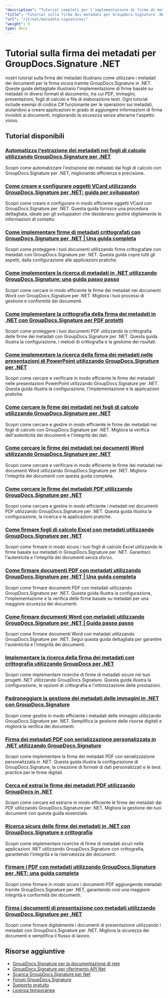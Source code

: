 ```yaml
---
"description": "Tutorial completi per l'implementazione di firme di metadati nascosti in vari formati di documenti utilizzando GroupDocs.Signature per .NET."
"title": "Tutorial sulla firma dei metadati per GroupDocs.Signature .NET"
"url": "/it/net/metadata-signatures/"
"weight": 9
type: docs
---
```

# Tutorial sulla firma dei metadati per GroupDocs.Signature .NET

nostri tutorial sulla firma dei metadati illustrano come utilizzare i metadati dei documenti per la firma sicura tramite GroupDocs.Signature in .NET. Queste guide dettagliate illustrano l'implementazione di firme basate su metadati in diversi formati di documento, tra cui PDF, immagini, presentazioni, fogli di calcolo e file di elaborazione testi. Ogni tutorial include esempi di codice C# funzionante per le operazioni sui metadati, aiutandovi a creare applicazioni in grado di aggiungere informazioni di firma invisibili ai documenti, migliorando la sicurezza senza alterarne l'aspetto visivo.

## Tutorial disponibili

### [Automatizza l'estrazione dei metadati nei fogli di calcolo utilizzando GroupDocs.Signature per .NET](./automate-metadata-extraction-groupdocs-signature-net/)
Scopri come automatizzare l'estrazione dei metadati dai fogli di calcolo con GroupDocs.Signature per .NET, migliorando efficienza e precisione.

### [Come creare e configurare oggetti VCard utilizzando GroupDocs.Signature per .NET: guida per sviluppatori](./create-configure-vcard-groupdocs-signature-dotnet/)
Scopri come creare e configurare in modo efficiente oggetti VCard con GroupDocs.Signature per .NET. Questa guida fornisce una procedura dettagliata, ideale per gli sviluppatori che desiderano gestire digitalmente le informazioni di contatto.

### [Come implementare firme di metadati crittografati con GroupDocs.Signature per .NET | Una guida completa](./encrypted-metadata-signatures-groupdocs-signature-dotnet/)
Scopri come proteggere i tuoi documenti utilizzando firme crittografate con metadati con GroupDocs.Signature per .NET. Questa guida copre tutti gli aspetti, dalla configurazione alle applicazioni pratiche.

### [Come implementare la ricerca di metadati in .NET utilizzando GroupDocs.Signature: una guida passo passo](./implement-metadata-search-net-groupdocs-signature-guide/)
Scopri come cercare in modo efficiente le firme dei metadati nei documenti Word con GroupDocs.Signature per .NET. Migliora i tuoi processi di gestione e conformità dei documenti.

### [Come implementare la crittografia della firma dei metadati in .NET con GroupDocs.Signature per PDF protetti](./groupdocs-signature-net-metadata-encryption/)
Scopri come proteggere i tuoi documenti PDF utilizzando la crittografia delle firme dei metadati con GroupDocs.Signature per .NET. Questa guida illustra la configurazione, i metodi di crittografia e la gestione dei risultati.

### [Come implementare la ricerca della firma dei metadati nelle presentazioni di PowerPoint utilizzando GroupDocs.Signature per .NET](./implement-metadata-signature-search-groupdocs-net/)
Scopri come cercare e verificare in modo efficiente le firme dei metadati nelle presentazioni PowerPoint utilizzando GroupDocs.Signature per .NET. Questa guida illustra la configurazione, l'implementazione e le applicazioni pratiche.

### [Come cercare le firme dei metadati nei fogli di calcolo utilizzando GroupDocs.Signature per .NET](./search-metadata-signatures-spreadsheets-groupdocs-dotnet/)
Scopri come cercare e gestire in modo efficiente le firme dei metadati nei fogli di calcolo con GroupDocs.Signature per .NET. Migliora la verifica dell'autenticità dei documenti e l'integrità dei dati.

### [Come cercare le firme dei metadati nei documenti Word utilizzando GroupDocs.Signature per .NET](./search-metadata-signatures-word-groupdocs-signature-net/)
Scopri come cercare e verificare in modo efficiente le firme dei metadati nei documenti Word utilizzando GroupDocs.Signature per .NET. Migliora l'integrità dei documenti con questa guida completa.

### [Come cercare le firme dei metadati PDF utilizzando GroupDocs.Signature per .NET](./master-pdf-metadata-search-groupdocs-signature-dotnet/)
Scopri come cercare e gestire in modo efficiente i metadati nei documenti PDF utilizzando GroupDocs.Signature per .NET. Questa guida illustra la configurazione, la ricerca e le applicazioni pratiche.

### [Come firmare fogli di calcolo Excel con metadati utilizzando GroupDocs.Signature per .NET](./sign-excel-metadata-groupdocs-net/)
Scopri come firmare in modo sicuro i tuoi fogli di calcolo Excel utilizzando le firme basate sui metadati in GroupDocs.Signature per .NET. Garantisci l'autenticità e l'integrità dei documenti senza sforzo.

### [Come firmare documenti PDF con metadati utilizzando GroupDocs.Signature per .NET | Una guida completa](./sign-pdf-metadata-groupdocs-signature-net/)
Scopri come firmare documenti PDF con metadati utilizzando GroupDocs.Signature per .NET. Questa guida illustra la configurazione, l'implementazione e la verifica delle firme basate su metadati per una maggiore sicurezza dei documenti.

### [Come firmare documenti Word con metadati utilizzando GroupDocs.Signature per .NET | Guida passo passo](./sign-word-docs-metadata-groupdocs-signature-net/)
Scopri come firmare documenti Word con metadati utilizzando GroupDocs.Signature per .NET. Segui questa guida dettagliata per garantire l'autenticità e l'integrità dei documenti.

### [Implementare la ricerca della firma dei metadati con crittografia utilizzando GroupDocs per .NET](./groupdocs-signature-metadata-search-encryption-net/)
Scopri come implementare ricerche di firme di metadati sicure nei tuoi progetti .NET utilizzando GroupDocs.Signature. Questa guida illustra la configurazione, le opzioni di crittografia e l'ottimizzazione delle prestazioni.

### [Padroneggiare la gestione dei metadati delle immagini in .NET con GroupDocs.Signature](./mastering-image-metadata-groupdocs-signature-net/)
Scopri come gestire in modo efficiente i metadati delle immagini utilizzando GroupDocs.Signature per .NET. Semplifica la gestione delle risorse digitali e migliora la verifica dei documenti.

### [Firma dei metadati PDF con serializzazione personalizzata in .NET utilizzando GroupDocs.Signature](./pdf-metadata-signing-custom-serialization-net/)
Scopri come implementare la firma dei metadati PDF con serializzazione personalizzata in .NET. Questa guida illustra la configurazione di GroupDocs.Signature, la creazione di formati di dati personalizzati e le best practice per le firme digitali.

### [Cerca ed estrai le firme dei metadati PDF utilizzando GroupDocs in .NET](./search-pdf-metadata-signatures-groupdocs-dotnet/)
Scopri come cercare ed estrarre in modo efficiente le firme dei metadati dai PDF utilizzando GroupDocs.Signature per .NET. Migliora la gestione dei tuoi documenti con questa guida essenziale.

### [Ricerca sicura delle firme dei metadati in .NET con GroupDocs.Signature e crittografia](./groupdocs-signature-net-encryption-metadata-search/)
Scopri come implementare ricerche di firme di metadati sicuri nelle applicazioni .NET utilizzando GroupDocs.Signature con crittografia, garantendo l'integrità e la riservatezza dei documenti.

### [Firmare i PDF con metadati utilizzando GroupDocs.Signature per .NET: una guida completa](./sign-pdf-metadata-groupdocs-signature-dotnet/)
Scopri come firmare in modo sicuro i documenti PDF aggiungendo metadati tramite GroupDocs.Signature per .NET, garantendo così una maggiore integrità e conformità dei documenti.

### [Firma i documenti di presentazione con metadati utilizzando GroupDocs.Signature per .NET](./sign-presentation-metadata-groupdocs-signature-net/)
Scopri come firmare digitalmente i documenti di presentazione utilizzando i metadati con GroupDocs.Signature per .NET. Migliora la sicurezza dei documenti e semplifica il flusso di lavoro.

## Risorse aggiuntive

- [GroupDocs.Signature per la documentazione di rete](https://docs.groupdocs.com/signature/net/)
- [GroupDocs.Signature per riferimento API Net](https://reference.groupdocs.com/signature/net/)
- [Scarica GroupDocs.Signature per Net](https://releases.groupdocs.com/signature/net/)
- [Forum GroupDocs.Signature](https://forum.groupdocs.com/c/signature)
- [Supporto gratuito](https://forum.groupdocs.com/)
- [Licenza temporanea](https://purchase.groupdocs.com/temporary-license/)